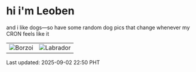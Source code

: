 # hi i'm Leoben

and i like dogs—so have some random dog pics that change whenever my CRON feels like it

|  |  |
|--------|----------|
| ![Borzoi](https://random-dog-vercel.vercel.app/api/random-borzoi?v=1756824640) | ![Labrador](https://random-dog-vercel.vercel.app/api/random-labrador?v=1756824640) |

Last updated: 2025-09-02 22:50 PHT
